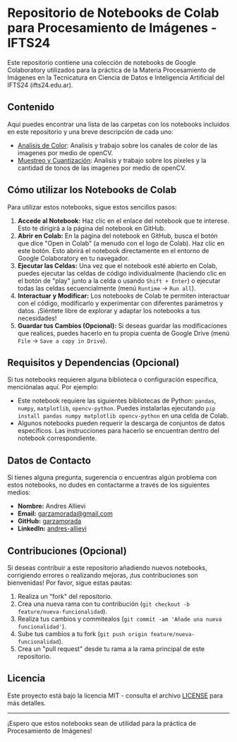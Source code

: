 # Repositorio de Notebooks de Colab para Procesamiento de Imágenes - IFTS24

Este repositorio contiene una colección de notebooks de Google Colaboratory utilizados para la práctica de la Materia Procesamiento de Imágenes en la Tecnicatura en Ciencia de Datos e Inteligencia Artificial del IFTS24 (ifts24.edu.ar).

## Contenido

Aquí puedes encontrar una lista de las carpetas con los notebooks incluidos en este repositorio y una breve descripción de cada uno:

* [Analisis de Color](color): Analisis y trabajo sobre los canales de color de las imagenes por medio de openCV.
* [Muestreo y Cuantización](muestreo_y_cuantizacion): Analisis y trabajo sobre los pixeles y la cantidad de tonos de las imagenes por medio de openCV.


## Cómo utilizar los Notebooks de Colab

Para utilizar estos notebooks, sigue estos sencillos pasos:

1.  **Accede al Notebook:** Haz clic en el enlace del notebook que te interese. Esto te dirigirá a la página del notebook en GitHub.
2.  **Abrir en Colab:** En la página del notebook en GitHub, busca el botón que dice "Open in Colab" (a menudo con el logo de Colab). Haz clic en este botón. Esto abrirá el notebook directamente en el entorno de Google Colaboratory en tu navegador.
3.  **Ejecutar las Celdas:** Una vez que el notebook esté abierto en Colab, puedes ejecutar las celdas de código individualmente (haciendo clic en el botón de "play" junto a la celda o usando `Shift + Enter`) o ejecutar todas las celdas secuencialmente (menú `Runtime` -> `Run all`).
4.  **Interactuar y Modificar:** Los notebooks de Colab te permiten interactuar con el código, modificarlo y experimentar con diferentes parámetros y datos. ¡Siéntete libre de explorar y adaptar los notebooks a tus necesidades!
5.  **Guardar tus Cambios (Opcional):** Si deseas guardar las modificaciones que realices, puedes hacerlo en tu propia cuenta de Google Drive (menú `File` -> `Save a copy in Drive`).

## Requisitos y Dependencias (Opcional)

Si tus notebooks requieren alguna biblioteca o configuración específica, menciónalas aquí. Por ejemplo:

* Este notebook requiere las siguientes bibliotecas de Python: `pandas`, `numpy`, `matplotlib`, `opencv-python`. Puedes instalarlas ejecutando `pip install pandas numpy matplotlib opencv-python` en una celda de Colab.
* Algunos notebooks pueden requerir la descarga de conjuntos de datos específicos. Las instrucciones para hacerlo se encuentran dentro del notebook correspondiente.

## Datos de Contacto

Si tienes alguna pregunta, sugerencia o encuentras algún problema con estos notebooks, no dudes en contactarme a través de los siguientes medios:

* **Nombre:** Andres Allievi
* **Email:** garzamorada@gmail.com
* **GitHub:** [garzamorada](https://github.com/garzamorada)
* **LinkedIn:** [andres-allievi](https://www.linkedin.com/in/andres-allievi)

## Contribuciones (Opcional)

Si deseas contribuir a este repositorio añadiendo nuevos notebooks, corrigiendo errores o realizando mejoras, ¡tus contribuciones son bienvenidas! Por favor, sigue estas pautas:

1.  Realiza un "fork" del repositorio.
2.  Crea una nueva rama con tu contribución (`git checkout -b feature/nueva-funcionalidad`).
3.  Realiza tus cambios y commitealos (`git commit -am 'Añade una nueva funcionalidad'`).
4.  Sube tus cambios a tu fork (`git push origin feature/nueva-funcionalidad`).
5.  Crea un "pull request" desde tu rama a la rama principal de este repositorio.

## Licencia

Este proyecto está bajo la licencia MIT - consulta el archivo [LICENSE](LICENSE) para más detalles.

---

¡Espero que estos notebooks sean de utilidad para la práctica de Procesamiento de Imágenes!
